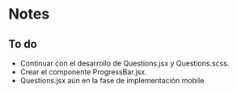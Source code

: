 # Notes
## To do
- Continuar con el desarrollo de Questions.jsx y Questions.scss.
- Crear el componente ProgressBar.jsx.
- Questions.jsx aún en la fase de implementación mobile
